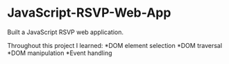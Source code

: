 # JavaScript-RSVP-Web-App
Built a JavaScript RSVP web application.

Throughout this project I learned:
*DOM element selection
*DOM traversal
*DOM manipulation
*Event handling
